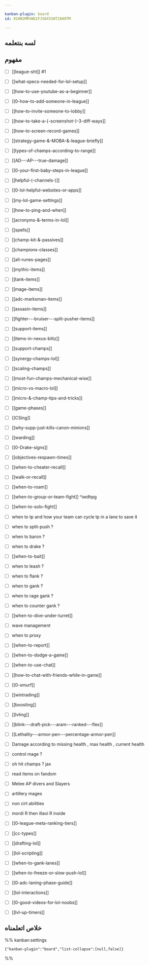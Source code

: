 ```yaml
---

kanban-plugin: board
id: 01HN3MRVWQ1FJS6X5SWT28A9TM

---
```


## لسه بنتعلمه



## مفهوم

- [ ] [[league-sht]] #1
- [ ] [[what-specs-needed-for-lol-setup]]
- [ ] [[how-to-use-youtube-as-a-beginner]]
- [ ] [[0-how-to-add-someone-in-league]]
- [ ] [[how-to-invite-someone-to-lobby]]
- [ ] [[how-to-take-a-{-screenshot-}-3-diff-ways]]
- [ ] [[how-to-screen-record-games]]
- [ ] [[strategy-game-&-MOBA-&-league-briefly]]
- [ ] [[types-of-champs-according-to-range]]
- [ ] [[AD---AP---true-damage]]
- [ ] [[0-your-first-baby-steps-in-league]]
- [ ] [[helpful-(-channels-)]]
- [ ] [[0-lol-helpful-websites-or-apps]]
- [ ] [[my-lol-game-settings]]
- [ ] [[how-to-ping-and-when]]
- [ ] [[acronyms-&-terms-in-lol]]
- [ ] [[spells]]
- [ ] [[champ-kit-&-passives]]
- [ ] [[champions-classes]]
- [ ] [[all-runes-pages]]
- [ ] [[mythic-items]]
- [ ] [[tank-items]]
- [ ] [[mage-items]]
- [ ] [[adc-marksman-items]]
- [ ] [[assasin-items]]
- [ ] [[fighter---bruiser---split-pusher-items]]
- [ ] [[support-items]]
- [ ] [[items-in-nexus-blitz]]
- [ ] [[support-champs]]
- [ ] [[synergy-champs-lol]]
- [ ] [[scaling-champs]]
- [ ] [[most-fun-champs-mechanical-wise]]
- [ ] [[micro-vs-macro-lol]]
- [ ] [[micro-&-champ-tips-and-tricks]]
- [ ] [[game-phases]]
- [ ] [[CSing]]
- [ ] [[why-supp-just-kills-canon-minions]]
- [ ] [[warding]]
- [ ] [[0-Drake-signs]]
- [ ] [[objectives-respawn-times]]
- [ ] [[when-to-cheater-recall]]
- [ ] [[walk-or-recall]]
- [ ] [[when-to-roam]]
- [ ] [[when-to-group-or-team-fight]] ^iwdhpg
- [ ] [[when-to-solo-fight]]
- [ ] when to tp and how your team can cycle tp in a lane to save it
- [ ] when to split-push ?
- [ ] when to baron ?
- [ ] when to drake ?
- [ ] [[when-to-bait]]
- [ ] when to leash ?
- [ ] when to flank ?
- [ ] when to gank ?
- [ ] when to rage gank ?
- [ ] when to counter gank ?
- [ ] [[when-to-dive-under-turret]]
- [ ] wave management
- [ ] when to proxy
- [ ] [[when-to-report]]
- [ ] [[when-to-dodge-a-game]]
- [ ] [[when-to-use-chat]]
- [ ] [[how-to-chat-with-friends-while-in-game]]
- [ ] [[0-smurf]]
- [ ] [[wintrading]]
- [ ] [[boosting]]
- [ ] [[lvling]]
- [ ] [[blink---draft-pick---aram---ranked---flex]]
- [ ] [[Lethality---armor-pen---percentage-armor-pen]]
- [ ] Damage according to missing health , max health , current health
- [ ] control mage ?
- [ ] oh hit champs ? jax
- [ ] read items on fandom
- [ ] Melee AP divers and Slayers
- [ ] artillery mages
- [ ] non cirt abilities
- [ ] mordi R then illaoi R inside
- [ ] [[0-league-meta-ranking-tiers]]
- [ ] [[cc-types]]
- [ ] [[drafting-lol]]
- [ ] [[lol-scripting]]
- [ ] [[when-to-gank-lanes]]
- [ ] [[when-to-freeze-or-slow-push-lol]]
- [ ] [[0-adc-laning-phase-guide]]
- [ ] [[lol-interactions]]
- [ ] [[0-good-videos-for-lol-noobs]]
- [ ] [[lvl-up-timers]]


## خلاص اتعلمناه





%% kanban:settings
```
{"kanban-plugin":"board","list-collapse":[null,false]}
```
%%
